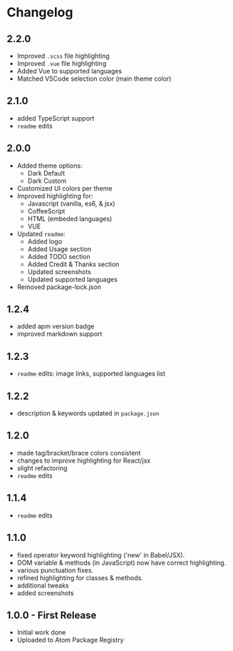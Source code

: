 # Changelog

## 2.2.0
- Improved `.scss` file highlighting
- Improved `.vue` file highlighting
- Added Vue to supported languages
- Matched VSCode selection color (main theme color)

## 2.1.0
- added TypeScript support
- `readme` edits

## 2.0.0
- Added theme options:
  - Dark Default
  - Dark Custom
- Customized UI colors per theme
- Improved highlighting for:
  - Javascript (vanilla, es6, & jsx)
  - CoffeeScript
  - HTML (embeded languages)
  - VUE
- Updated `readme`:
  - Added logo
  - Added Usage section
  - Added TODO section
  - Added Credit & Thanks section
  - Updated screenshots
  - Updated supported languages
- Removed package-lock.json


## 1.2.4
- added apm version badge
- improved markdown support

## 1.2.3
- `readme` edits: image links, supported languages list

## 1.2.2
- description & keywords updated in `package.json`

## 1.2.0
- made tag/bracket/brace colors consistent
- changes to improve highlighting for React/jsx
- slight refactoring
- `readme` edits

## 1.1.4
- `readme` edits

## 1.1.0
- fixed operator keyword highlighting ('new' in Babel/JSX).
- DOM variable & methods (in JavaScript) now have correct highlighting.
- various punctuation fixes.
- refined highlighting for classes & methods.
- additional tweaks
- added screenshots

## 1.0.0 - First Release
- Initial work done
- Uploaded to Atom Package Registry

<!--
## 0.2.0
- Initial development complete.

## 0.1.0
- Uploaded to GitHub
-->
